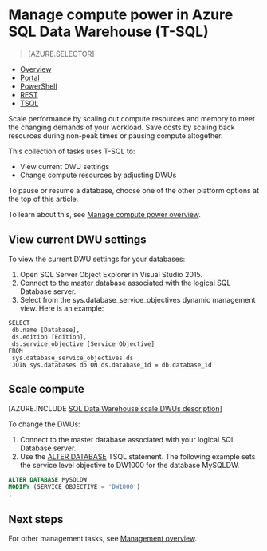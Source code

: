 <properties
   pageTitle="Manage compute power in Azure SQL Data Warehouse (REST) | Microsoft Azure"
   description="Transact-SQL (T-SQL) tasks to scale-out performance by adjusting DWUs. Save costs by scaling back during non-peak times."
   services="sql-data-warehouse"
   documentationCenter="NA"
   authors="barbkess"
   manager="barbkess"
   editor=""/>

<tags
   ms.service="sql-data-warehouse"
   ms.devlang="NA"
   ms.topic="article"
   ms.tgt_pltfrm="NA"
   ms.workload="data-services"
   ms.date="08/08/2016"
   ms.author="barbkess;sonyama"/>

# Manage compute power in Azure SQL Data Warehouse (T-SQL)

> [AZURE.SELECTOR]
- [Overview](sql-data-warehouse-manage-compute-overview.md)
- [Portal](sql-data-warehouse-manage-compute-portal.md)
- [PowerShell](sql-data-warehouse-manage-compute-powershell.md)
- [REST](sql-data-warehouse-manage-compute-rest-api.md)
- [TSQL](sql-data-warehouse-manage-compute-tsql.md)


Scale performance by scaling out compute resources and memory to meet the changing demands of your workload. Save costs by scaling back resources during non-peak times or pausing compute altogether. 

This collection of tasks uses T-SQL to:

- View current DWU settings
- Change compute resources by adjusting DWUs

To pause or resume a database, choose one of the other platform options at the top of this article.

To learn about this, see [Manage compute power overview][].

<a name="current-dwu-bk"></a>

## View current DWU settings

To view the current DWU settings for your databases:

1. Open SQL Server Object Explorer in Visual Studio 2015.
2. Connect to the master database associated with the logical SQL Database server.
2. Select from the sys.database_service_objectives dynamic management view. Here is an example: 

```
SELECT
 db.name [Database],
 ds.edition [Edition],
 ds.service_objective [Service Objective]
FROM
 sys.database_service_objectives ds
 JOIN sys.databases db ON ds.database_id = db.database_id
```

<a name="scale-dwu-bk"></a>
<a name="scale-compute-bk"></a>

## Scale compute

[AZURE.INCLUDE [SQL Data Warehouse scale DWUs description](../../includes/sql-data-warehouse-scale-dwus-description.md)]

To change the DWUs:


1. Connect to the master database associated with your logical SQL Database server.
2. Use the [ALTER DATABASE][] TSQL statement. The following example sets the service level objective to DW1000 for the database MySQLDW. 

```Sql
ALTER DATABASE MySQLDW
MODIFY (SERVICE_OBJECTIVE = 'DW1000')
;
```

<a name="next-steps-bk"></a>

## Next steps

For other management tasks, see [Management overview][].

<!--Image references-->

<!--Article references-->
[Service capacity limits]: ./sql-data-warehouse-service-capacity-limits.md
[Management overview]: ./sql-data-warehouse-overview-manage.md
[Manage compute power overview]: ./sql-data-warehouse-manage-compute-overview.md

<!--MSDN references-->

[ALTER DATABASE]: https://msdn.microsoft.com/library/mt204042.aspx


<!--Other Web references-->

[Azure portal]: http://portal.azure.com/
